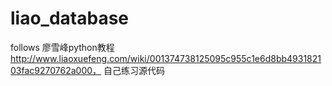# liao_database
follows 廖雪峰python教程 http://www.liaoxuefeng.com/wiki/001374738125095c955c1e6d8bb493182103fac9270762a000， 自己练习源代码 
